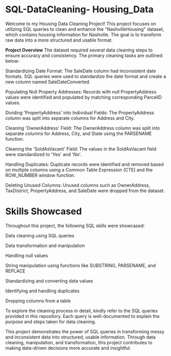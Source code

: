 # SQL-DataCleaning- Housing_Data

Welcome to my Housing Data Cleaning Project! This project focuses on utilizing SQL queries to clean and enhance the "NashvilleHousing" dataset, which contains housing information for Nashville. The goal is to transform raw data into a more structured and usable format.

**Project Overview**
The dataset required several data cleaning steps to ensure accuracy and consistency. The primary cleaning tasks are outlined below:

Standardizing Date Format: The SaleDate column had inconsistent date formats. SQL queries were used to standardize the date format and create a new column named SaleDateConverted.

Populating Null Property Addresses: Records with null PropertyAddress values were identified and populated by matching corresponding ParcelID values.

Dividing 'PropertyAddress' into Individual Fields: The PropertyAddress column was split into separate columns for Address and City.

Cleaning 'OwnerAddress' Field: The OwnerAddress column was split into separate columns for Address, City, and State using the PARSENAME function.

Cleaning the 'SoldAsVacant' Field: The values in the SoldAsVacant field were standardized to 'Yes' and 'No'.

Handling Duplicates: Duplicate records were identified and removed based on multiple columns using a Common Table Expression (CTE) and the ROW_NUMBER window function.

Deleting Unused Columns: Unused columns such as OwnerAddress, TaxDistrict, PropertyAddress, and SaleDate were dropped from the dataset.

# Skills Showcased
Throughout this project, the following SQL skills were showcased:

Data cleaning using SQL queries


Data transformation and manipulation


Handling null values


String manipulation using functions like SUBSTRING, PARSENAME, and REPLACE


Standardizing and converting data values


Identifying and handling duplicates


Dropping columns from a table


To explore the cleaning process in detail, kindly refer to the SQL queries provided in this repository. Each query is well-documented to explain the purpose and steps taken for data cleaning.

This project demonstrates the power of SQL queries in transforming messy and inconsistent data into structured, usable information. Through data cleaning, manipulation, and transformation, this project contributes to making data-driven decisions more accurate and insightful.
